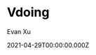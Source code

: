---
title: Vdoing
github: https://github.com/xugaoyi/vuepress-theme-vdoing
demo: https://doc.xugaoyi.com/
license: MIT
author: Evan Xu
author_link: ''
author_twitter: ''
date: 2021-04-29T00:00:00.000Z
ssg:
  - Vuepress
cms:
  - Markdown
css: null
category:
  - Blog
description: A simple and efficient VuePress knowledge management & blog theme.
draft: false
publish_date: '2019-11-30T07:17:46Z'
update_date: '2022-08-19T09:05:35Z'
github_star: 2474
github_fork: 695
---